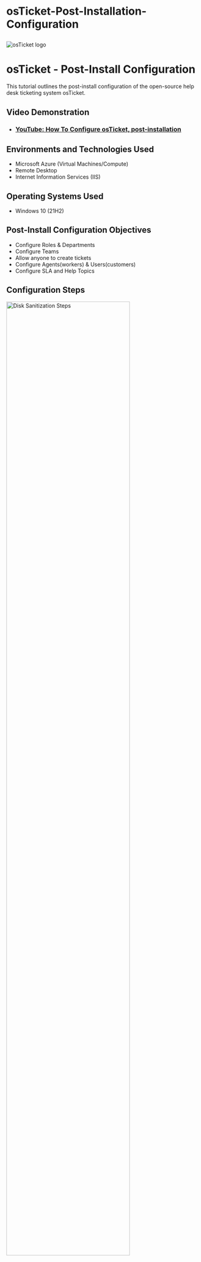 # osTicket-Post-Installation-Configuration<p align="center">
<img src="https://i.imgur.com/Clzj7Xs.png" alt="osTicket logo"/>
</p>

<h1>osTicket - Post-Install Configuration</h1>
This tutorial outlines the post-install configuration of the open-source help desk ticketing system osTicket.<br />


<h2>Video Demonstration</h2>

- ### [YouTube: How To Configure osTicket, post-installation](https://www.youtube.com)

<h2>Environments and Technologies Used</h2>

- Microsoft Azure (Virtual Machines/Compute)
- Remote Desktop
- Internet Information Services (IIS)

<h2>Operating Systems Used </h2>

- Windows 10</b> (21H2)

<h2>Post-Install Configuration Objectives</h2>

- Configure Roles & Departments
- Configure Teams 
- Allow anyone to create tickets
- Configure Agents(workers) & Users(customers)
- Configure SLA and Help Topics

<h2>Configuration Steps</h2>

<p>
<img src="https://i.imgur.com/EKuSaez.png" height="80%" width="80%" alt="Disk Sanitization Steps"/>
</p>

Configure Roles
- a. Admin Panel -> Agents -> Roles
- b. Supreme Admin
- Configure Departments
- a. Admin Panel -> Agents -> Departments
- b. System Administrators

<br />

<p>
<img src="https://i.imgur.com/ARcf16i.png" height="80%" width="80%" alt="Disk Sanitization Steps"/>
</p>

Configure Teams
- a. Admin Panel -> Agents -> Teams
- i. Level I Support
- ii. Level II Support

<br />

<p>
<img src="https://i.imgur.com/QhGl7ol.png" height="80%" width="80%" alt="Disk Sanitization Steps"/>
</p>

Allow anyone to create tickets
- a. Admin Panel -> Settings -> User Settings
- b. Registration Required: Require registration and login to create tickets 

<br />
<p>
<img src="https://i.imgur.com/w2CyQ2n.png" height="80%" width="80%" alt="Disk Sanitization Steps"/>
</p>

- Configure Agents (workers)
- a. Admin Panel -> Agents -> Add New
- i. Jane
- ii. John
- Configure Users (customers)
- a. Agent Panel -> Users -> Add New
- i. Karen
- ii. Ken

<br />

<p>
<img src="https://i.imgur.com/SCkhEvA.png" height="80%" width="80%" alt="Disk Sanitization Steps"/>
</p>

Configure SLA
- a. Admin Panel -> Manage -> SLA
- i. Sev-A (1 hour, 24/7)
- ii. Sev-B (4 hours, 24/7)
- iii. Sev-C (8 hours, business hours)
- Configure Help Topics
- a. Admin Panel -> Manage -> Help Topics
- i. Business Critical Outage
- ii. Personal Computer Issues
- iii. Equipment Request
-iv. Password Reset

<br />
